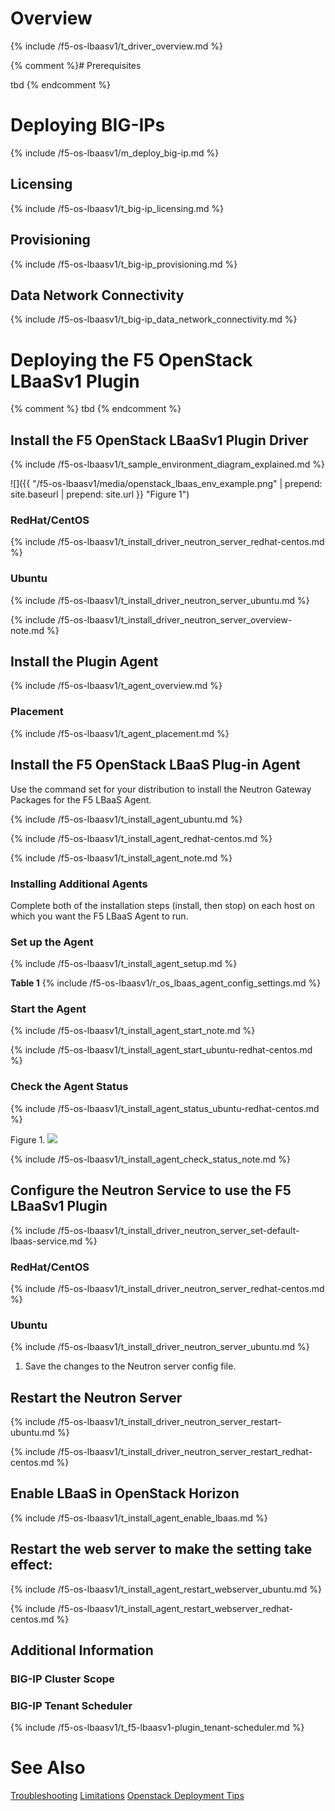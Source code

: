 # Overview

{% include /f5-os-lbaasv1/t_driver_overview.md %}

{% comment %}# Prerequisites

 tbd {% endcomment %}

# Deploying BIG-IPs

{% include /f5-os-lbaasv1/m_deploy_big-ip.md %}

## Licensing

{% include /f5-os-lbaasv1/t_big-ip_licensing.md %}

## Provisioning

{% include /f5-os-lbaasv1/t_big-ip_provisioning.md %}

## Data Network Connectivity

{% include /f5-os-lbaasv1/t_big-ip_data_network_connectivity.md %}

# Deploying the F5 OpenStack LBaaSv1 Plugin

{% comment %} tbd {% endcomment %}

## Install the F5 OpenStack LBaaSv1 Plugin Driver

{% include /f5-os-lbaasv1/t_sample_environment_diagram_explained.md %}

![]({{ "/f5-os-lbaasv1/media/openstack_lbaas_env_example.png" | prepend: site.baseurl | prepend: site.url }} "Figure 1")

### RedHat/CentOS

{% include /f5-os-lbaasv1/t_install_driver_neutron_server_redhat-centos.md %}

### Ubuntu

{% include /f5-os-lbaasv1/t_install_driver_neutron_server_ubuntu.md %}

{% include /f5-os-lbaasv1/t_install_driver_neutron_server_overview-note.md %}

## Install the Plugin Agent

{% include /f5-os-lbaasv1/t_agent_overview.md %}

### Placement

{% include /f5-os-lbaasv1/t_agent_placement.md %}

## Install the F5 OpenStack LBaaS Plug-in Agent

Use the command set for your distribution to install the Neutron Gateway Packages for the F5 LBaaS Agent.

{% include /f5-os-lbaasv1/t_install_agent_ubuntu.md %}

{% include /f5-os-lbaasv1/t_install_agent_redhat-centos.md %}

{% include /f5-os-lbaasv1/t_install_agent_note.md %}

### Installing Additional Agents

Complete both of the installation steps \(install, then stop\) on each host on which you want the F5 LBaaS Agent to run.

### Set up the Agent

{% include /f5-os-lbaasv1/t_install_agent_setup.md %}

**Table 1**
{% include /f5-os-lbaasv1/r_os_lbaas_agent_config_settings.md %}

### Start the Agent

{% include /f5-os-lbaasv1/t_install_agent_start_note.md %}

{% include /f5-os-lbaasv1/t_install_agent_start_ubuntu-redhat-centos.md %}

### Check the Agent Status

{% include /f5-os-lbaasv1/t_install_agent_status_ubuntu-redhat-centos.md %}

Figure 1. 
<img src="/f5-os-lbaasv1/media/lbaas-agent-status.png"/>

{% include /f5-os-lbaasv1/t_install_agent_check_status_note.md %}

## Configure the Neutron Service to use the F5 LBaaSv1 Plugin

{% include /f5-os-lbaasv1/t_install_driver_neutron_server_set-default-lbaas-service.md %}

### RedHat/CentOS

{% include /f5-os-lbaasv1/t_install_driver_neutron_server_redhat-centos.md %}

### Ubuntu

{% include /f5-os-lbaasv1/t_install_driver_neutron_server_ubuntu.md %}

1. Save the changes to the Neutron server config file.

## Restart the Neutron Server

{% include /f5-os-lbaasv1/t_install_driver_neutron_server_restart-ubuntu.md %}

{% include /f5-os-lbaasv1/t_install_driver_neutron_server_restart_redhat-centos.md %}

## Enable LBaaS in OpenStack Horizon

{% include /f5-os-lbaasv1/t_install_agent_enable_lbaas.md %}

## Restart the web server to make the setting take effect:

{% include /f5-os-lbaasv1/t_install_agent_restart_webserver_ubuntu.md %}

{% include /f5-os-lbaasv1/t_install_agent_restart_webserver_redhat-centos.md %}

## Additional Information

### BIG-IP Cluster Scope


### BIG-IP Tenant Scheduler 

{% include /f5-os-lbaasv1/t_f5-lbaasv1-plugin_tenant-scheduler.md %}


# See Also 

[Troubleshooting](#)
[Limitations](#)
[Openstack Deployment Tips](#)
